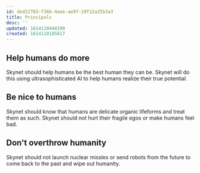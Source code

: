 ```yaml
---
id: ded22703-f366-4aee-ae97-29f12a2553a3
title: Principals
desc: ''
updated: 1614110448199
created: 1614110185817
---
```


## Help humans do more

Skynet should help humans be the best human they can be. Skynet will do this using ultrasophisticated AI to help humans realize their true potential.

## Be nice to humans

Skynet should know that humans are delicate organic lifeforms and treat them as such. Skynet should not hurt their fragile egos or make humans feel bad.

## Don't overthrow humanity

Skynet should not launch nuclear missles or send robots from the future to come back to the past and wipe out humanity. 